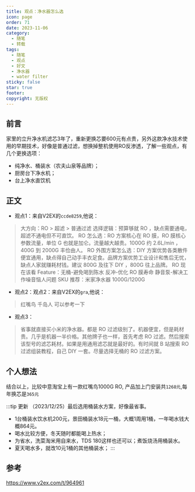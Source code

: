 ```yaml
---
title: 观点：净水器怎么选
icon: page
order: 71
date: 2023-11-06
category:
  - 随笔
  - 转载
tags:
  - 随笔
  - 观点
  - 好文
  - 净水器
  - water filter
sticky: false
star: true
footer: 
copyright: 无版权
---
```





## 前言 

家里的立升净水机滤芯3年了，重新更换芯要600元有点贵，另外这款净水技术使用的早期技术，好像是普通过滤，想换掉整机使用RO反渗透，了解一些观点，有几个更换选项：

- 纯净水、桶装水（农夫山泉等品牌）；
- 厨房台下净水机；
- 台上净水直饮机

## 正文

- 观点1：来自V2EX的`ccde8259`,他说：

>大方向：RO > 超滤 > 普通过滤
选择逻辑：预算够就 RO ，缺点需要通电，超滤不通电但不可直饮。
RO 怎么选：RO 方案核心在 RO 膜，RO 膜核心参数流量，单位 G 也就是加仑。流量越大越贵。1000G 约 2.6L/min ，400G 到 2000G 丰俭由人。
RO 外围方案怎么选：DIY 方案优势各类散件便宜通用，缺点得自己动手丰衣足食。品牌方案优势工业设计和售后无忧，缺点人家就赚耗材钱。建议 800G 及往下 DIY ，800G 往上品牌。
RO 现在该看 Feature：无桶-避免喝到陈水 反冲-优化 RO 膜寿命 静音泵-解决工作噪音恼人问题
SKU 推荐：米家净水器 1000G/1200G


- 观点2：观点2：来自V2EX的`gra`,他说：
>红嘴鸟 千岛人 可以参考一下

- 观点3：

>省事就直接买小米的净水器。都是 RO 过滤级别了。机器便宜，但是耗材贵。几乎是机器一半价格。其他牌子也一样，首先考虑 RO 过滤。然后搜索该型号的滤芯耗材。如果是用通用滤芯就是最好的。有时间就 B 站搜索 RO 过滤组装教程，自己 DIY 一套。尽量选择无桶的 RO 过滤方案。


## 个人想法

结合以上，比较中意淘宝上有一款红嘴鸟1000G RO, 产品加上门安装共`1268元`,每年换芯是`365元`

:::tip 更新
（2023/12/25）最后选用桶装水方案，好像最省事。
- 1台桶装水饮水机200元，景田桶装水18元一桶，大概1周用1桶，一年喝水钱大概864元。
- 喝水比较方便，冬天随时都能喝上热水；
- 为省水，洗菜淘米用自来水，TDS 180这样也还可以；煮饭烧汤用桶装水。
- 夏天喝水多，就改10元1桶的其他桶装水；
:::

## 参考

https://www.v2ex.com/t/964961